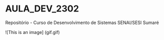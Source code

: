 # AULA_DEV_2302

Repositório - Curso de Desenvolvimento de Sistemas SENAI/SESI Sumaré

![This is an image] (gif.gif)
